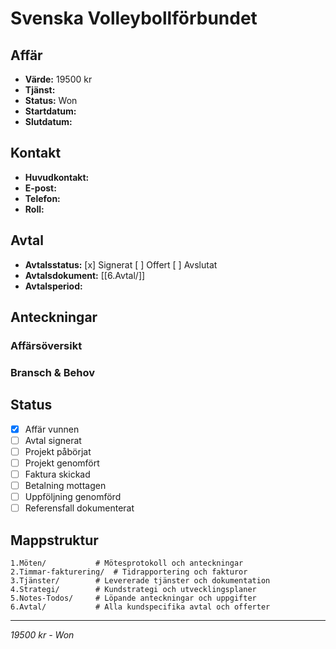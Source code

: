 # Svenska Volleybollförbundet

## Affär
- **Värde:** 19500 kr
- **Tjänst:**
- **Status:** Won
- **Startdatum:**
- **Slutdatum:**

## Kontakt
- **Huvudkontakt:**
- **E-post:**
- **Telefon:**
- **Roll:**

## Avtal
- **Avtalsstatus:** [x] Signerat [ ] Offert [ ] Avslutat
- **Avtalsdokument:** [[6.Avtal/]]
- **Avtalsperiod:**

## Anteckningar
### Affärsöversikt


### Bransch & Behov


## Status
- [x] Affär vunnen
- [ ] Avtal signerat
- [ ] Projekt påbörjat
- [ ] Projekt genomfört
- [ ] Faktura skickad
- [ ] Betalning mottagen
- [ ] Uppföljning genomförd
- [ ] Referensfall dokumenterat

## Mappstruktur
```
1.Möten/           # Mötesprotokoll och anteckningar
2.Timmar-fakturering/  # Tidrapportering och fakturor
3.Tjänster/        # Levererade tjänster och dokumentation
4.Strategi/        # Kundstrategi och utvecklingsplaner
5.Notes-Todos/     # Löpande anteckningar och uppgifter
6.Avtal/           # Alla kundspecifika avtal och offerter
```

---
*19500 kr - Won*
